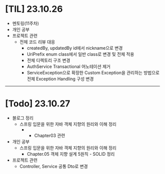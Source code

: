 # [TIL] 23.10.26

* 멘토링(11주차)
* 개인 공부 
* 프로젝트 관련
  * 전체 코드 리뷰 대응
    * createdBy, updatedBy id에서 nickname으로 변경
    * UriPrefix enum class에서 일반 class로 변경 및 전체 적용
    * 전체 디렉토리 구조 변경
    * AuthService Transactional 어노테이션 제거
    * ServiceException으로 확장한 Custom Exception을 관리하는 방법으로 전체 Exception Handling 구성 변경
---
# [Todo] 23.10.27
* 블로그 정리
    * 스프링 입문을 위한 자바 객체 지향의 원리와 이해 정리
      * * Chapter03 관련
* 개인 공부
  * 스프링 입문을 위한 자바 객체 지향의 원리와 이해 정리
    * Chapter.05 객체 지향 설계 5원칙 - SOLID 정리
* 프로젝트 관련
  * Controller, Service 공통 Dto로 변경

  

